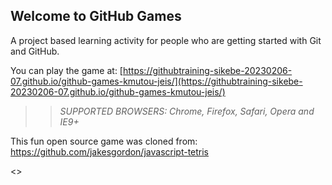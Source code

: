 ## Welcome to GitHub Games

A project based learning activity for people who are getting started with Git and GitHub.

You can play the game at: [https://githubtraining-sikebe-20230206-07.github.io/github-games-kmutou-jeis/](https://githubtraining-sikebe-20230206-07.github.io/github-games-kmutou-jeis/)

>> _*SUPPORTED BROWSERS*: Chrome, Firefox, Safari, Opera and IE9+_

This fun open source game was cloned from: https://github.com/jakesgordon/javascript-tetris

<<test>>
